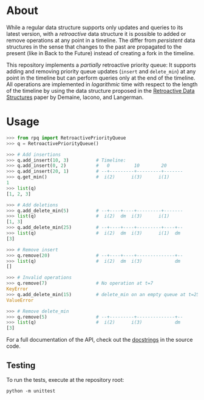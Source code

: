 # About
While a regular data structure supports only updates and queries to its latest
version, with a *retroactive* data structure it is possible to added or remove
operations at any point in a timeline.
The differ from *persistent* data structures in the sense that changes to the
past are propagated to the present (like in Back to the Future) instead of
creating a fork in the timeline.

This repository implements a *partially* retroactive priority queue: It supports
adding and removing priority queue updates (`insert` and `delete_min`) at any
point in the timeline but can perform queries only at the end of the timeline.
All operations are implemented in *logarithmic* time with respect to the length
of the timeline by using the data structure proposed in the [Retroactive Data
Structures][retro-ds] paper by Demaine, Iacono, and Langerman.

# Usage
```python
>>> from rpq import RetroactivePriorityQueue
>>> q = RetroactivePriorityQueue()

>>> # Add insertions
>>> q.add_insert(10, 3)          # Timeline:
>>> q.add_insert(0, 2)           #   0         10        20
>>> q.add_insert(20, 1)          # --+---------+---------+-------
>>> q.get_min()                  #  i(2)      i(3)      i(1)
1
>>> list(q)
[1, 2, 3]

>>> # Add deletions
>>> q.add_delete_min(5)          # --+----+----+---------+-------
>>> list(q)                      #  i(2)  dm  i(3)      i(1)
[1, 3]
>>> q.add_delete_min(25)         # --+----+----+---------+----+--
>>> list(q)                      #  i(2)  dm  i(3)      i(1)  dm
[3]

>>> # Remove insert
>>> q.remove(20)                 # --+----+----+--------------+--
>>> list(q)                      #  i(2)  dm  i(3)            dm
[]

>>> # Invalid operations
>>> q.remove(7)                  # No operation at t=7
KeyError
>>> q.add_delete_min(15)         # delete_min on an empty queue at t=25
ValueError

>>> # Remove delete_min
>>> q.remove(5)                  # --+---------+--------------+--
>>> list(q)                      #  i(2)      i(3)            dm
[3]
```

For a full documentation of the API, check out the [docstrings][rpq-docstring]
in the source code.

## Testing
To run the tests, execute at the repository root:
```
python -m unittest
```

[retro-ds]: http://erikdemaine.org/papers/Retroactive_TALG/
[rpq-docstring]: rpq/rpq.py
